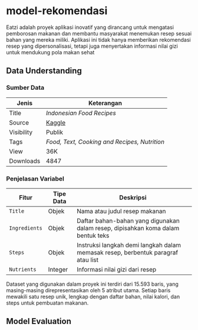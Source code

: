 # model-rekomendasi

Eatzi adalah proyek aplikasi inovatif yang dirancang untuk mengatasi pemborosan makanan dan membantu masyarakat menemukan resep sesuai bahan yang mereka miliki. Aplikasi ini tidak hanya memberikan rekomendasi resep yang dipersonalisasi, tetapi juga menyertakan informasi nilai gizi untuk mendukung pola makan sehat

## Data Understanding

### **Sumber Data**

| Jenis | Keterangan |
| ------ | ------ |
| Title | _Indonesian Food Recipes_ |
| Source | [Kaggle](https://www.kaggle.com/datasets/canggih/indonesian-food-recipes) |
| Visibility | Publik |
| Tags | _Food, Text, Cooking and Recipes, Nutrition_ |
| View | 36K |
| Downloads | 4847 |

### **Penjelasan Variabel**
| Fitur            | Tipe Data | Deskripsi|
|------------------|-----------|---------------------------------------------------------------------------|
| `Title`         | Objek   | 	Nama atau judul resep makanan |
| `Ingredients`         | Objek     | 	Daftar bahan-bahan yang digunakan dalam resep, dipisahkan koma dalam bentuk teks |
| `Steps`       | Objek     | Instruksi langkah demi langkah dalam memasak resep, berbentuk paragraf atau list |
| `Nutrients`             | Integer   | Informasi nilai gizi dari resep |

Dataset yang digunakan dalam proyek ini terdiri dari 15.593 baris, yang masing-masing direpresentasikan oleh 5 atribut utama. Setiap baris mewakili satu resep unik, lengkap dengan daftar bahan, nilai kalori, dan steps untuk pembuatan makanan.

## Model Evaluation

